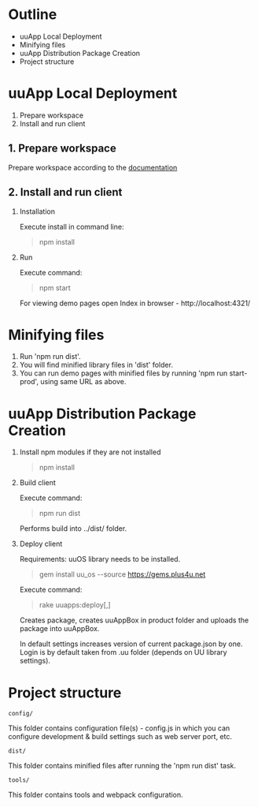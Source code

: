 # Outline

- uuApp Local Deployment
- Minifying files
- uuApp Distribution Package Creation
- Project structure

# uuApp Local Deployment

1. Prepare workspace
2. Install and run client

## 1. Prepare workspace

Prepare workspace according to the [documentation](https://plus4u.net/ues/sesm?SessFree=ues%253AVPH-BT%253AUAFTEMPLATE)

## 2. Install and run client

1. Installation
    
    Execute install in command line:
    
    > npm install

2. Run
    
    Execute command:

    > npm start
    
    For viewing demo pages open Index in browser - http://localhost:4321/

# Minifying files

1) Run 'npm run dist'.
2) You will find minified library files in 'dist' folder.
3) You can run demo pages with minified files by running 'npm run start-prod', using same URL as above.

# uuApp Distribution Package Creation

1. Install npm modules if they are not installed
    
    > npm install

2. Build client

    Execute command:

    > npm run dist

    Performs build into ../dist/ folder.
    
3. Deploy client

    Requirements: uuOS library needs to be installed. 
    
    > gem install uu_os --source https://gems.plus4u.net
    
    Execute command: 

    > rake uuapps:deploy[<version>,<login>]
    
    Creates package, creates uuAppBox in product folder and uploads the package into uuAppBox.
    
    In default settings increases version of current package.json by one.
    Login is by default taken from .uu folder (depends on UU library settings). 

# Project structure

    config/
This folder contains configuration file(s) - config.js in which you can configure development & build settings
such as web server port, etc.

    dist/
This folder contains minified files after running the 'npm run dist' task.

    tools/
This folder contains tools and webpack configuration.
